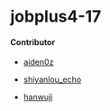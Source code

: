 # jobplus4-17


#### Contributor

- [aiden0z](https://github.com/aiden0z)

- [shiyanlou_echo](https://github.com/echo-ray)

- [hanwuji](https://github.com/hanwuji99)

